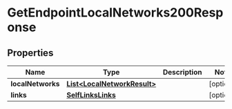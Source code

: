 

# GetEndpointLocalNetworks200Response


## Properties

| Name | Type | Description | Notes |
|------------ | ------------- | ------------- | -------------|
|**localNetworks** | [**List&lt;LocalNetworkResult&gt;**](LocalNetworkResult.md) |  |  [optional] |
|**links** | [**SelfLinksLinks**](SelfLinksLinks.md) |  |  [optional] |



